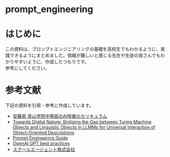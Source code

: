 # prompt_engineering

# はじめに
 この資料は、プロンプトエンジニアリングの基礎を高校生でもわかるように、実践できるようにまとめました。情報が難しいと感じる先生や生徒の皆さんでもわかりやすいように、作成したつもりです。  
 参考にしてください。

# 参考文献
 下記の資料を引用・参考に作成しています。
- [安藤昇 青山学院中等部のAI授業のカリキュラム](https://github.com/moshimoshipandasan/2023aoyama_ai)
- [Towards Digital Nature: Bridging the Gap between Turing Machine Objects and Linguistic Objects in LLMMs for Universal Interaction of Object-Oriented Descriptions](https://arxiv.org/pdf/2304.04498.pdf?fbclid=IwAR2cAhJOUl5uZat8is6BbB8sM4gSW98CIFeNyfxvUs3qE-QxttlAM2g6E1k)
- [Prompt Engineering Guide](https://www.promptingguide.ai/jp)
- [OpenAI GPT best practices](https://platform.openai.com/docs/guides/gpt-best-practices)
- [スクールエージェント株式会社](https://www.schoolagent.co.jp/)
